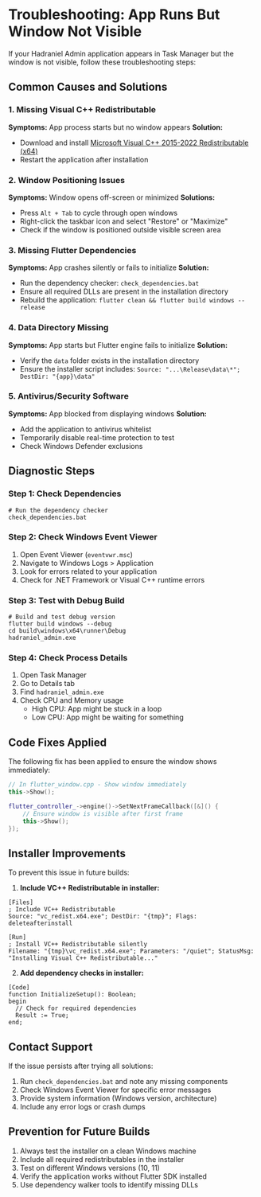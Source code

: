 # Troubleshooting: App Runs But Window Not Visible

If your Hadraniel Admin application appears in Task Manager but the window is not visible, follow these troubleshooting steps:

## Common Causes and Solutions

### 1. **Missing Visual C++ Redistributable**
**Symptoms:** App process starts but no window appears
**Solution:**
- Download and install [Microsoft Visual C++ 2015-2022 Redistributable (x64)](https://aka.ms/vs/17/release/vc_redist.x64.exe)
- Restart the application after installation

### 2. **Window Positioning Issues**
**Symptoms:** Window opens off-screen or minimized
**Solutions:**
- Press `Alt + Tab` to cycle through open windows
- Right-click the taskbar icon and select "Restore" or "Maximize"
- Check if the window is positioned outside visible screen area

### 3. **Missing Flutter Dependencies**
**Symptoms:** App crashes silently or fails to initialize
**Solution:**
- Run the dependency checker: `check_dependencies.bat`
- Ensure all required DLLs are present in the installation directory
- Rebuild the application: `flutter clean && flutter build windows --release`

### 4. **Data Directory Missing**
**Symptoms:** App starts but Flutter engine fails to initialize
**Solution:**
- Verify the `data` folder exists in the installation directory
- Ensure the installer script includes: `Source: "...\Release\data\*"; DestDir: "{app}\data"`

### 5. **Antivirus/Security Software**
**Symptoms:** App blocked from displaying windows
**Solution:**
- Add the application to antivirus whitelist
- Temporarily disable real-time protection to test
- Check Windows Defender exclusions

## Diagnostic Steps

### Step 1: Check Dependencies
```batch
# Run the dependency checker
check_dependencies.bat
```

### Step 2: Check Windows Event Viewer
1. Open Event Viewer (`eventvwr.msc`)
2. Navigate to Windows Logs > Application
3. Look for errors related to your application
4. Check for .NET Framework or Visual C++ runtime errors

### Step 3: Test with Debug Build
```batch
# Build and test debug version
flutter build windows --debug
cd build\windows\x64\runner\Debug
hadraniel_admin.exe
```

### Step 4: Check Process Details
1. Open Task Manager
2. Go to Details tab
3. Find `hadraniel_admin.exe`
4. Check CPU and Memory usage
   - High CPU: App might be stuck in a loop
   - Low CPU: App might be waiting for something

## Code Fixes Applied

The following fix has been applied to ensure the window shows immediately:

```cpp
// In flutter_window.cpp - Show window immediately
this->Show();

flutter_controller_->engine()->SetNextFrameCallback([&]() {
    // Ensure window is visible after first frame
    this->Show();
});
```

## Installer Improvements

To prevent this issue in future builds:

1. **Include VC++ Redistributable in installer:**
```iss
[Files]
; Include VC++ Redistributable
Source: "vc_redist.x64.exe"; DestDir: "{tmp}"; Flags: deleteafterinstall

[Run]
; Install VC++ Redistributable silently
Filename: "{tmp}\vc_redist.x64.exe"; Parameters: "/quiet"; StatusMsg: "Installing Visual C++ Redistributable..."
```

2. **Add dependency checks in installer:**
```iss
[Code]
function InitializeSetup(): Boolean;
begin
  // Check for required dependencies
  Result := True;
end;
```

## Contact Support

If the issue persists after trying all solutions:
1. Run `check_dependencies.bat` and note any missing components
2. Check Windows Event Viewer for specific error messages
3. Provide system information (Windows version, architecture)
4. Include any error logs or crash dumps

## Prevention for Future Builds

1. Always test the installer on a clean Windows machine
2. Include all required redistributables in the installer
3. Test on different Windows versions (10, 11)
4. Verify the application works without Flutter SDK installed
5. Use dependency walker tools to identify missing DLLs